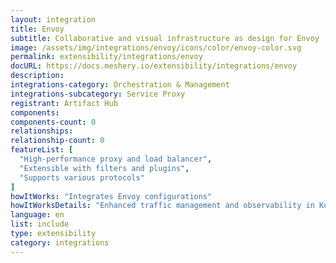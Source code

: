 ```yaml
---
layout: integration
title: Envoy
subtitle: Collaborative and visual infrastructure as design for Envoy
image: /assets/img/integrations/envoy/icons/color/envoy-color.svg
permalink: extensibility/integrations/envoy
docURL: https://docs.meshery.io/extensibility/integrations/envoy
description: 
integrations-category: Orchestration & Management
integrations-subcategory: Service Proxy
registrant: Artifact Hub
components: 
components-count: 0
relationships: 
relationship-count: 0
featureList: [
  "High-performance proxy and load balancer",
  "Extensible with filters and plugins",
  "Supports various protocols"
]
howItWorks: "Integrates Envoy configurations"
howItWorksDetails: "Enhanced traffic management and observability in Kubernetes"
language: en
list: include
type: extensibility
category: integrations
---
```

